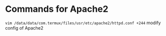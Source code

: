 # Commands for Apache2

`vim /data/data/com.termux/files/usr/etc/apache2/httpd.conf +244`
modify config of Apache2

